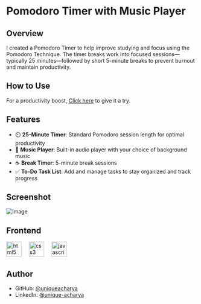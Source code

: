# Pomodoro Timer with Music Player

## Overview
I created a Pomodoro Timer to help improve studying and focus using the Pomodoro Technique. The timer breaks work into focused sessions—typically 25 minutes—followed by short 5-minute breaks to prevent burnout and maintain productivity.

## How to Use
For a productivity boost, [Click here](https://thatnepalidev.github.io/pomodoro/) to give it a try.
 
## Features
- ⏲️ **25-Minute Timer**: Standard Pomodoro session length for optimal productivity
- 🎵 **Music Player**: Built-in audio player with your choice of background music
- ☕ **Break Timer**: 5-minute break sessions
- ✅ **To-Do Task List**: Add and manage tasks to stay organized and track progress

## Screenshot
![image](https://github.com/user-attachments/assets/2c55fb62-e46e-468b-aaf2-e95892f3abeb)


## Frontend
<div align="left">
  <img src="https://cdn.jsdelivr.net/gh/devicons/devicon/icons/html5/html5-original.svg" height="40" alt="html5 logo"  />
  <img width="12" />
  <img src="https://cdn.jsdelivr.net/gh/devicons/devicon/icons/css3/css3-original.svg" height="40" alt="css3 logo"  />
  <img width="12" />
  <img src="https://cdn.jsdelivr.net/gh/devicons/devicon/icons/javascript/javascript-original.svg" height="40" alt="javascript logo"  />
  <img width="12" />
</div>

## Author
- GitHub: [@uniqueacharya](https://github.com/uniqueacharya)
- LinkedIn: [@unique-acharya](https://linkedin.com/in/unique-acharya)
